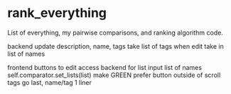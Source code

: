 # rank_everything
List of everything, my pairwise comparisons, and ranking algorithm code.

backend
    update description, name, tags
        take list of tags when edit
        take in list of names

frontend
    buttons to edit
    access backend for list
        input list of names
        self.comparator.set_lists(list)
    make GREEN prefer button outside of scroll
    tags go last, name/tag 1 liner